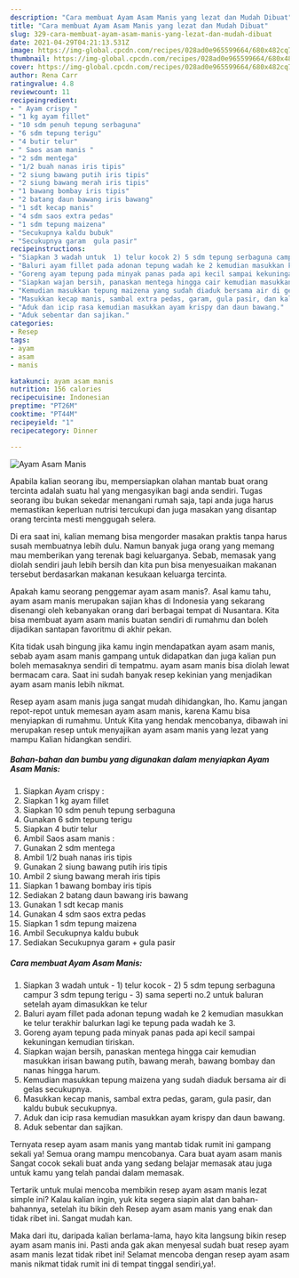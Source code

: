 ```yaml
---
description: "Cara membuat Ayam Asam Manis yang lezat dan Mudah Dibuat"
title: "Cara membuat Ayam Asam Manis yang lezat dan Mudah Dibuat"
slug: 329-cara-membuat-ayam-asam-manis-yang-lezat-dan-mudah-dibuat
date: 2021-04-29T04:21:13.531Z
image: https://img-global.cpcdn.com/recipes/028ad0e965599664/680x482cq70/ayam-asam-manis-foto-resep-utama.jpg
thumbnail: https://img-global.cpcdn.com/recipes/028ad0e965599664/680x482cq70/ayam-asam-manis-foto-resep-utama.jpg
cover: https://img-global.cpcdn.com/recipes/028ad0e965599664/680x482cq70/ayam-asam-manis-foto-resep-utama.jpg
author: Rena Carr
ratingvalue: 4.8
reviewcount: 11
recipeingredient:
- " Ayam crispy "
- "1 kg ayam fillet"
- "10 sdm penuh tepung serbaguna"
- "6 sdm tepung terigu"
- "4 butir telur"
- " Saos asam manis "
- "2 sdm mentega"
- "1/2 buah nanas iris tipis"
- "2 siung bawang putih iris tipis"
- "2 siung bawang merah iris tipis"
- "1 bawang bombay iris tipis"
- "2 batang daun bawang iris bawang"
- "1 sdt kecap manis"
- "4 sdm saos extra pedas"
- "1 sdm tepung maizena"
- "Secukupnya kaldu bubuk"
- "Secukupnya garam  gula pasir"
recipeinstructions:
- "Siapkan 3 wadah untuk  1) telur kocok 2) 5 sdm tepung serbaguna campur 3 sdm tepung terigu 3) sama seperti no.2 untuk baluran setelah ayam dimasukkan ke telur"
- "Baluri ayam fillet pada adonan tepung wadah ke 2 kemudian masukkan ke telur terakhir balurkan lagi ke tepung pada wadah ke 3."
- "Goreng ayam tepung pada minyak panas pada api kecil sampai kekuningan kemudian tiriskan."
- "Siapkan wajan bersih, panaskan mentega hingga cair kemudian masukkan irisan bawang putih, bawang merah, bawang bombay dan nanas hingga harum."
- "Kemudian masukkan tepung maizena yang sudah diaduk bersama air di gelas secukupnya."
- "Masukkan kecap manis, sambal extra pedas, garam, gula pasir, dan kaldu bubuk secukupnya."
- "Aduk dan icip rasa kemudian masukkan ayam krispy dan daun bawang."
- "Aduk sebentar dan sajikan."
categories:
- Resep
tags:
- ayam
- asam
- manis

katakunci: ayam asam manis 
nutrition: 156 calories
recipecuisine: Indonesian
preptime: "PT26M"
cooktime: "PT44M"
recipeyield: "1"
recipecategory: Dinner

---
```



![Ayam Asam Manis](https://img-global.cpcdn.com/recipes/028ad0e965599664/680x482cq70/ayam-asam-manis-foto-resep-utama.jpg)

Apabila kalian seorang ibu, mempersiapkan olahan mantab buat orang tercinta adalah suatu hal yang mengasyikan bagi anda sendiri. Tugas seorang ibu bukan sekedar menangani rumah saja, tapi anda juga harus memastikan keperluan nutrisi tercukupi dan juga masakan yang disantap orang tercinta mesti menggugah selera.

Di era  saat ini, kalian memang bisa mengorder masakan praktis tanpa harus susah membuatnya lebih dulu. Namun banyak juga orang yang memang mau memberikan yang terenak bagi keluarganya. Sebab, memasak yang diolah sendiri jauh lebih bersih dan kita pun bisa menyesuaikan makanan tersebut berdasarkan makanan kesukaan keluarga tercinta. 



Apakah kamu seorang penggemar ayam asam manis?. Asal kamu tahu, ayam asam manis merupakan sajian khas di Indonesia yang sekarang disenangi oleh kebanyakan orang dari berbagai tempat di Nusantara. Kita bisa membuat ayam asam manis buatan sendiri di rumahmu dan boleh dijadikan santapan favoritmu di akhir pekan.

Kita tidak usah bingung jika kamu ingin mendapatkan ayam asam manis, sebab ayam asam manis gampang untuk didapatkan dan juga kalian pun boleh memasaknya sendiri di tempatmu. ayam asam manis bisa diolah lewat bermacam cara. Saat ini sudah banyak resep kekinian yang menjadikan ayam asam manis lebih nikmat.

Resep ayam asam manis juga sangat mudah dihidangkan, lho. Kamu jangan repot-repot untuk memesan ayam asam manis, karena Kamu bisa menyiapkan di rumahmu. Untuk Kita yang hendak mencobanya, dibawah ini merupakan resep untuk menyajikan ayam asam manis yang lezat yang mampu Kalian hidangkan sendiri.

<!--inarticleads1-->

##### Bahan-bahan dan bumbu yang digunakan dalam menyiapkan Ayam Asam Manis:

1. Siapkan  Ayam crispy :
1. Siapkan 1 kg ayam fillet
1. Siapkan 10 sdm penuh tepung serbaguna
1. Gunakan 6 sdm tepung terigu
1. Siapkan 4 butir telur
1. Ambil  Saos asam manis :
1. Gunakan 2 sdm mentega
1. Ambil 1/2 buah nanas iris tipis
1. Gunakan 2 siung bawang putih iris tipis
1. Ambil 2 siung bawang merah iris tipis
1. Siapkan 1 bawang bombay iris tipis
1. Sediakan 2 batang daun bawang iris bawang
1. Gunakan 1 sdt kecap manis
1. Gunakan 4 sdm saos extra pedas
1. Siapkan 1 sdm tepung maizena
1. Ambil Secukupnya kaldu bubuk
1. Sediakan Secukupnya garam + gula pasir




<!--inarticleads2-->

##### Cara membuat Ayam Asam Manis:

1. Siapkan 3 wadah untuk  - 1) telur kocok - 2) 5 sdm tepung serbaguna campur 3 sdm tepung terigu - 3) sama seperti no.2 untuk baluran setelah ayam dimasukkan ke telur
1. Baluri ayam fillet pada adonan tepung wadah ke 2 kemudian masukkan ke telur terakhir balurkan lagi ke tepung pada wadah ke 3.
1. Goreng ayam tepung pada minyak panas pada api kecil sampai kekuningan kemudian tiriskan.
1. Siapkan wajan bersih, panaskan mentega hingga cair kemudian masukkan irisan bawang putih, bawang merah, bawang bombay dan nanas hingga harum.
1. Kemudian masukkan tepung maizena yang sudah diaduk bersama air di gelas secukupnya.
1. Masukkan kecap manis, sambal extra pedas, garam, gula pasir, dan kaldu bubuk secukupnya.
1. Aduk dan icip rasa kemudian masukkan ayam krispy dan daun bawang.
1. Aduk sebentar dan sajikan.




Ternyata resep ayam asam manis yang mantab tidak rumit ini gampang sekali ya! Semua orang mampu mencobanya. Cara buat ayam asam manis Sangat cocok sekali buat anda yang sedang belajar memasak atau juga untuk kamu yang telah pandai dalam memasak.

Tertarik untuk mulai mencoba membikin resep ayam asam manis lezat simple ini? Kalau kalian ingin, yuk kita segera siapin alat dan bahan-bahannya, setelah itu bikin deh Resep ayam asam manis yang enak dan tidak ribet ini. Sangat mudah kan. 

Maka dari itu, daripada kalian berlama-lama, hayo kita langsung bikin resep ayam asam manis ini. Pasti anda gak akan menyesal sudah buat resep ayam asam manis lezat tidak ribet ini! Selamat mencoba dengan resep ayam asam manis nikmat tidak rumit ini di tempat tinggal sendiri,ya!.

